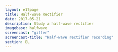 ```yaml
---
layout: e17page
title: Half-wave Rectifier
date: 2017-05-21
description: Study a half-wave rectifier
imagebase: halfwave
screencast: "giffer"
screencast-title: "Half-wave rectifier recording"
section: EL
---
```


